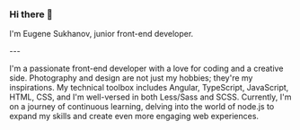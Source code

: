 ### Hi there 👋

<p>I'm Eugene Sukhanov, junior front-end developer.</p>
---
<p>I'm a passionate front-end developer with a love for coding and a creative side. Photography and design are not just my hobbies; they're my inspirations. My technical toolbox includes Angular, TypeScript, JavaScript, HTML, CSS, and I'm well-versed in both Less/Sass and SCSS. Currently, I'm on a journey of continuous learning, delving into the world of node.js to expand my skills and create even more engaging web experiences.</p>
